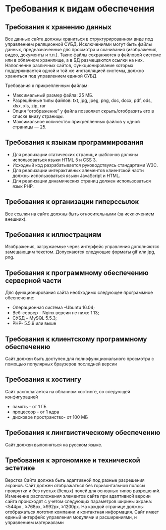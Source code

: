 # Требования к видам обеспечения 
## Требования к хранению данных
Все данные сайта должны храниться в структурированном виде под управлением реляционной СУБД. Исключениями могут быть файлы данных, предназначенные для просмотра и скачивания (изображения, видео, документы и т.п.). Такие файлы сохраняются в файловой системе или в облачном хранилище, а в БД размещаются ссылки на них. Наполнение различных сайтов, функционирование которых поддерживается одной и той же инсталляцией системы, должно храниться под управлением единой СУБД.

Требования к прикрепленным файлам: 
- Максимальный размер файла: 25 МБ.
- Разрешённые типы файлов: txt, jpg, jpeg, png, doc, docx, pdf, ods, xlsx, xls, zip, rar
- Опция “отображение” у файла позволяет скрыть/отобразить его в списке внизу страницы.
- Максимальное количество прикрепленных файлов у одной страницы — 25.

## Требования к языкам программирования
* Для реализации статических страниц и шаблонов должны использоваться языки HTML 5 и CSS 3.
* Исходный код разрабатывается  руководствуясь  стандартами W3C.
* Для реализации интерактивных элементов клиентской части должны использоваться языки JavaScript и HTML.
* Для реализации динамических страниц должен использоваться язык PHP. 

## Требования к организации гиперссылок
Все ссылки на сайте должны быть относительными (за исключением внешних).

## Требования к иллюстрациям
Изображения, загружаемые через интерфейс управления дополняются замещающим текстом.
Допускаются следующие форматы gif или jpg, png. 

## Требования к программному обеспечению серверной части 
Для функционирования сайта необходимо следующее программное обеспечение:
* Операционная система –Ubuntu 16.04;
* Веб-сервер – Nginx версии не ниже 1.13;
* СУБД – MySQL 5.5.3;
* PHP- 5.5.9 или выше

## Требования к клиентскому программному обеспечению
Сайт должен быть доступен для полнофункционального просмотра с помощью популярных браузеров последней версии

## Требования к хостингу
Сайт располагается на облачном хостинге, со следующей конфигурацией
* память - от 1 ГБ
* процессор - от 1 ядра
* дисковое пространство- от 100 МБ

## Требования к лингвистическому обеспечению
Сайт должен выполняться на русском языке. 

## Требования к эргономике и технической эстетике
Верстка Сайта должна быть адаптивной под разные разрешения экранов. Сайт должен отображаться без горизонтальной полосы прокрутки и без пустых (белых) полей для основных типов разрешений. Изменение расположения элементов сайта при адаптивной версии сайта происходят с учетом следующих параметров ширины экрана: <544px ,  ≥768px, ≥992px, ≥1200px. На каждой странице должны отображаться логотип компании и контактная информация. Сайт имеет единый интерфейс управления модулями и расширениями, и управлением материалами
